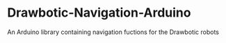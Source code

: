 # Drawbotic-Navigation-Arduino
 An Arduino library containing navigation fuctions for the Drawbotic robots
